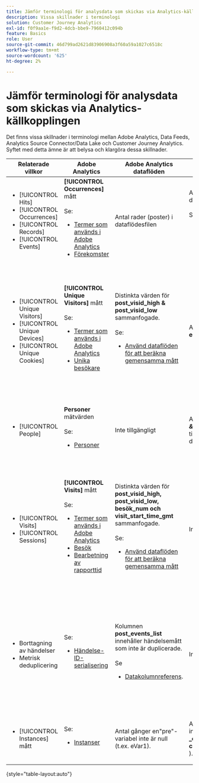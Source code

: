 ```yaml
---
title: Jämför terminologi för analysdata som skickas via Analytics-källkopplingen
description: Vissa skillnader i terminologi
solution: Customer Journey Analytics
exl-id: f0f9aa1e-f9d2-4dcb-bbe9-7960412c094b
feature: Basics
role: User
source-git-commit: 46d799ad2621d83906908a3f60a59a1027c6518c
workflow-type: tm+mt
source-wordcount: '625'
ht-degree: 2%

---
```


# Jämför terminologi för analysdata som skickas via Analytics-källkopplingen

Det finns vissa skillnader i terminologi mellan Adobe Analytics, Data Feeds, Analytics Source Connector/Data Lake och Customer Journey Analytics. Syftet med detta ämne är att belysa och klargöra dessa skillnader.

| Relaterade villkor | Adobe Analytics | Adobe Analytics dataflöden | Källanslutning för analys/datasjön | Customer Journey Analytics | Anteckningar |
|---|---|---|---|---|---|
| <ul><li>[!UICONTROL Hits]</li><li>[!UICONTROL Occurrences]</li><li>[!UICONTROL Records]</li><li>[!UICONTROL Events]</li></ul> | **[!UICONTROL Occurrences]** mått<br><br>Se:<ul><li>[Termer som används i Adobe Analytics](https://experienceleague.adobe.com/docs/analytics/technotes/terms.html)</li><li>[Förekomster](https://experienceleague.adobe.com/docs/analytics/components/metrics/occurrences.html)</li></ul> | Antal rader (poster) i dataflödesfilen | Antal rader (poster) i datauppsättningen<br><br>Se:<ul><li>[Jämför dina Adobe Analytics-data med Customer Journey Analytics](https://experienceleague.adobe.com/docs/analytics-platform/using/troubleshooting/compare.html)</li></ul> | **[!UICONTROL Events]**-mått | <ul><li>&quot;Hit&quot; och &quot;instance&quot; är synonyma i Adobe Analytics.</li><li>Se _Anpassade händelser_ nedan.</li><li>Vissa data filtreras när de skickas via Analytics-källkopplingen till Adobe Experience Platform. Se [Jämför dina Adobe Analytics-data med Customer Journey Analytics](https://experienceleague.adobe.com/docs/analytics-platform/using/troubleshooting/compare.html) |
| <ul><li>[!UICONTROL Unique Visitors]</li><li>[!UICONTROL Unique Devices]</li><li>[!UICONTROL Unique Cookies]</li></ul> | **[!UICONTROL Unique Visitors]** mått<br><br>Se:<ul><li>[Termer som används i Adobe Analytics](https://experienceleague.adobe.com/docs/analytics/technotes/terms.html)</li><li>[Unika besökare](https://experienceleague.adobe.com/docs/analytics/components/metrics/unique-visitors.html)</li></ul> | Distinkta värden för **post\_visid\_high &amp; post\_visid\_low** sammanfogade.<br><br>Se:<ul><li>[Använd dataflöden för att beräkna gemensamma mått](https://experienceleague.adobe.com/docs/analytics/export/analytics-data-feed/data-feed-contents/datafeeds-calculate.html)</li></ul> | Antal distinkta **endUserID:n.\_experience.aaid.id** | **Personer**, om **endUserID:n.\_experience.aaid.id** har valts som person-ID. | <ul><li>En person i Adobe Analytics är vanligtvis associerad med en enhets-ID, till exempel en cookie. AAID är den primära enhetsidentifieraren i Adobe Analytics, inte ECID. Se även [AAID, ECID, AACUSTOMID och Analytics-källkopplingen](https://experienceleague.adobe.com/docs/analytics-platform/using/compare-aa-cja/cja-aa-comparison/aaid-ecid-adc.html).</li><li>&quot;Besökaren&quot; är inte ett körklart mått i Customer Journey Analytics. Men om du väljer **endUserID:n.\_experience.aaid.id** som person-ID är personmåttet i Customer Journey Analytics ungefär detsamma som för unika besökare i Adobe Analytics.</li></ul> |
| <ul><li>[!UICONTROL People]</li></ul> | **Personer** mätvärden<br><br> Se:<ul><li>[Personer](https://experienceleague.adobe.com/docs/analytics/components/metrics/people.html)</li></ul> | Inte tillgängligt | Antal distinkt för **_\&lt;sökväg\>_.stitchedId**(endast tillgängligt i sammanslagna datamängder) | Mått för **Personer** | <ul><li>Personmåttet i Customer Journey Analytics är antalet olika person-ID:n. Beroende på vad du väljer som person-ID i anslutningen Customer Journey Analytics kan personmåttet betyda olika saker.</ul></li> |
| <ul><li>[!UICONTROL Visits]</li><li>[!UICONTROL Sessions]</li></ul> | **[!UICONTROL Visits]** mått<br><br>Se:<ul><li>[Termer som används i Adobe Analytics](https://experienceleague.adobe.com/docs/analytics/technotes/terms.html)</li><li>[Besök](https://experienceleague.adobe.com/docs/analytics/components/metrics/visits.html)</li><li>[Bearbetning av rapporttid](https://experienceleague.adobe.com/docs/analytics/components/virtual-report-suites/vrs-report-time-processing.html)</ul></li> | Distinkta värden för **post\_visid\_high, post\_visid\_low, besök\_num och visit\_start\_time\_gmt** sammanfogade.<br><br>Se:<ul><li>[Använd dataflöden för att beräkna gemensamma mått](https://experienceleague.adobe.com/docs/analytics/export/analytics-data-feed/data-feed-contents/datafeeds-calculate.html)</li></ul> | Inte tillgängligt | Mätvärde för **sessioner** | <ul><li>Med rapporttidsbearbetning i Adobe Analytics virtuella rapportsviter och datavyer i Customer Journey Analytics går det att konfigurera konceptet med besök (session). Besöksantalet kan därför variera mellan olika miljöer beroende på vilken definition som används. Se även [Jämför databearbetning mellan rapportfunktionerna i Adobe Analytics och Customer Journey Analytics](https://experienceleague.adobe.com/docs/analytics-platform/using/compare-aa-cja/cja-aa-comparison/data-processing-comparisons.html) och [Virtuella rapportsviter, datavyer, Adobe Experience Platform-sandlådor och källkopplingen för Analytics](https://experienceleague.adobe.com/docs/analytics-platform/using/compare-aa-cja/cja-aa-comparison/vrs-dataview-sandbox-adc.html). | <ul><li>Anpassade händelser</li><li>Slutförda händelser</li></ul> | Anpassade händelser 1-1000 | **post\_events\_list**<br><br> Se:<ul><li>[Använd dataflöden för att beräkna gemensamma mått](https://experienceleague.adobe.com/docs/analytics/export/analytics-data-feed/data-feed-contents/datafeeds-calculate.html) | **\_experience.analytics.<ul>event1to100.event1 &#x200B;** till<br>**&#x200B; event901to1000.event1000 &#x200B;**</ul> | **\_experience.analytics.<ul>event1to100.event1 &#x200B;** till<br>**&#x200B; event901to1000.event1000 &#x200B;**</ul> | <ul><li>En händelse i Adobe Analytics är en [Success Event](https://experienceleague.adobe.com/docs/analytics/components/metrics/custom-events.html) (anpassad händelse) som har angetts i en Adobe Analytics-avbildningsbegäran (datainsamlingsserveranrop).</ul> |
| <ul><li>Borttagning av händelser</li><li>Metrisk deduplicering</ul></li> | Se:<ul><li>[Händelse-ID-serialisering](https://experienceleague.adobe.com/docs/analytics/implementation/vars/page-vars/events/event-serialization.html)</li></ul> | Kolumnen **post_events_list** innehåller händelsemått som inte är duplicerade.<br><br>Se <ul><li>[Datakolumnreferens](https://experienceleague.adobe.com/docs/analytics/export/analytics-data-feed/data-feed-contents/datafeeds-reference.html). </ul></li> | Inte tillgängligt | Se:<ul><li>[Komponentinställningar för metrisk deduplicering](https://experienceleague.adobe.com/docs/analytics-platform/using/cja-dataviews/component-settings/metric-deduplication.html) | <ul><li>Händelse-/metrisk borttagning av dubbletter i Adobe Analytics skiljer sig något från Customer Journey Analytics. I Adobe Analytics sker borttagning av dubbletter vid databearbetningstid. I Customer Journey Analytics sker borttagning av dubbletter vid rapportkörning, vilket ger större flexibilitet. Ej duplicerade mätvärden kan skilja sig något mellan Adobe Analytics och Customer Journey Analytics.</li></ul> |
| <ul><li>[!UICONTROL Instances] mått</li></ul> | Se:<ul><li>[Instanser](https://experienceleague.adobe.com/docs/analytics/components/metrics/instances.html) | Antal gånger en&quot;pre&quot;-variabel inte är null (t.ex. eVar1). | Antal gånger en &quot;mid&quot;-variabel inte är null (t.ex. **\_experience.analytics).<br>customDimensions.eVars.eVar1&#x200B;**). | Du kan skapa &#x200B;** instanser**-mått genom att [skapa mått från eVar-fält.](https://experienceleague.adobe.com/docs/analytics-platform/using/cja-dataviews/data-views-usecases.html) | <ul><li>[!UICONTROL Instances] är vanligtvis associerad med kolumnerna prop och eVar för att avgöra hur många gånger variabeln har angetts. |

{style="table-layout:auto"}
